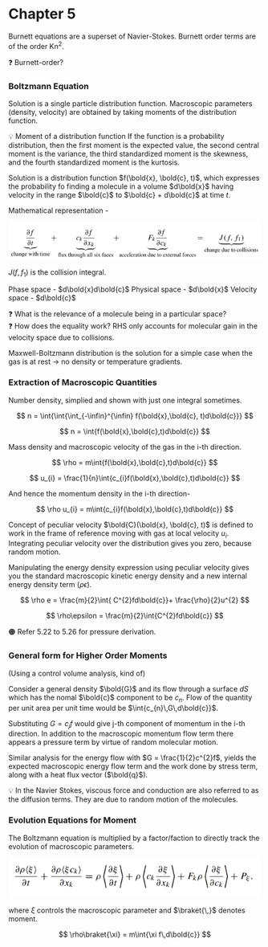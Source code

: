 # Chapter 5

Burnett equations are a superset of Navier-Stokes. Burnett order terms are of the order $\text{Kn}^{2}$.

<aside>
❓ Burnett-order?

</aside>

### Boltzmann Equation

Solution is a single particle distribution function. Macroscopic parameters (density, velocity) are obtained by taking moments of the distribution function.

<aside>
💡 Moment of a distribution function
If the function is a probability distribution, then the first moment is the expected value, the second central moment is the variance, the third standardized moment is the skewness, and the fourth standardized moment is the kurtosis.

</aside>

Solution is a distribution function $f(\bold{x}, \bold{c}, t)$, which expresses the probability fo finding a molecule in a volume $d\bold{x}$ having velocity in the range $\bold{c}$ to $\bold{c} + d\bold{c}$  at time $t$.

Mathematical representation - 

![Untitled](chap_5_images/Untitled.png)

$J(f,f_{1})$ is the collision integral.

Phase space - $d\bold{x}d\bold{c}$
Physical space - $d\bold{x}$
Velocity space - $d\bold{c}$

<aside>
❓ What is the relevance of a molecule being in a particular space?

</aside>

<aside>
❓ How does the equality work? RHS only accounts for molecular gain in the velocity space due to collisions.

</aside>

Maxwell-Boltzmann distribution is the solution for a simple case when the gas is at rest → no density or temperature gradients.

### Extraction of Macroscopic Quantities

Number density, simplied and shown with just one integral sometimes.

$$
n = \int{\int{\int_{-\infin}^{\infin} f(\bold{x},\bold{c}, t)d\bold{c}}}
$$

$$
n = \int{f(\bold{x},\bold{c},t)d\bold{c}}
$$

Mass density and macroscopic velocity of the gas in the $\text{i}$-th direction.

$$
\rho = m\int{f(\bold{x},\bold{c},t)d\bold{c}}
$$

$$
u_{i} = \frac{1}{n}\int{c_{i}f(\bold{x},\bold{c},t)d\bold{c}}
$$

And hence the momentum density in the $\text{i}$-th direction- 

$$
\rho u_{i} = m\int{c_{i}f(\bold{x},\bold{c},t)d\bold{c}}
$$

Concept of peculiar velocity $\bold{C}(\bold{x}, \bold{c}, t)$ is defined to work in the frame of reference moving with gas at local velocity $u_{i}$. Integrating peculiar velocity over the distribution gives you zero, because random motion.

Manipulating the energy density expression using peculiar velocity gives you the standard macroscopic kinetic energy density and a new internal energy density term ($\rho\epsilon$).

$$
\rho e = \frac{m}{2}\int{ C^{2}fd\bold{c}}+ \frac{\rho}{2}u^{2}
$$

$$
\rho\epsilon = \frac{m}{2}\int{C^{2}fd\bold{c}}
$$

<aside>
🟠 Refer 5.22 to 5.26 for pressure derivation.

</aside>

### General form for Higher Order Moments

(Using a control volume analysis, kind of)

Consider a general density $\bold{G}$ and its flow through a surface $dS$ which has the nomal $\bold{c}$ component to be $c_{n}$. Flow of the quantity per unit area per unit time would be $\int{c_{n}\,G\,d\bold{c}}$. 

Substituting $G = c_{j}f$ would give j-th component of momentum in the i-th direction. In addition to the macroscopic momentum flow term there appears a pressure term by virtue of random molecular motion.

Similar analysis for the energy flow with $G = \frac{1}{2}c^{2}f$, yields the expected macroscopic energy flow term and the work done by stress term, along with a heat flux vector ($\bold{q}$).

 

<aside>
💡 In the Navier Stokes, viscous force and conduction are also referred to as the diffusion terms. They are due to random motion of the molecules.

</aside>

### Evolution Equations for Moment

The Boltzmann equation is multiplied by a factor/faction to directly track the evolution of macroscopic parameters.

![Untitled](chap_5_images/Untitled%201.png)

where $\xi$ controls the macroscopic parameter and $\braket{\,}$ denotes moment.

$$
\rho\braket{\xi} = m\int{\xi f\,d\bold{c}}
$$
